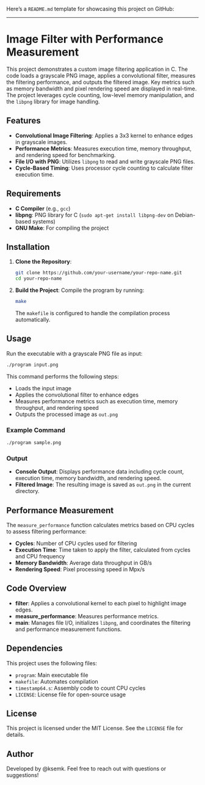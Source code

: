 Here’s a `README.md` template for showcasing this project on GitHub:

---

# Image Filter with Performance Measurement

This project demonstrates a custom image filtering application in C. The code loads a grayscale PNG image, applies a convolutional filter, measures the filtering performance, and outputs the filtered image. Key metrics such as memory bandwidth and pixel rendering speed are displayed in real-time. The project leverages cycle counting, low-level memory manipulation, and the `libpng` library for image handling.

## Features

- **Convolutional Image Filtering**: Applies a 3x3 kernel to enhance edges in grayscale images.
- **Performance Metrics**: Measures execution time, memory throughput, and rendering speed for benchmarking.
- **File I/O with PNG**: Utilizes `libpng` to read and write grayscale PNG files.
- **Cycle-Based Timing**: Uses processor cycle counting to calculate filter execution time.

## Requirements

- **C Compiler** (e.g., `gcc`)
- **libpng**: PNG library for C (`sudo apt-get install libpng-dev` on Debian-based systems)
- **GNU Make**: For compiling the project

## Installation

1. **Clone the Repository**:
   ```bash
   git clone https://github.com/your-username/your-repo-name.git
   cd your-repo-name
   ```

2. **Build the Project**:
   Compile the program by running:
   ```bash
   make
   ```
   The `makefile` is configured to handle the compilation process automatically.

## Usage

Run the executable with a grayscale PNG file as input:

```bash
./program input.png
```

This command performs the following steps:
- Loads the input image
- Applies the convolutional filter to enhance edges
- Measures performance metrics such as execution time, memory throughput, and rendering speed
- Outputs the processed image as `out.png`

### Example Command

```bash
./program sample.png
```

### Output

- **Console Output**: Displays performance data including cycle count, execution time, memory bandwidth, and rendering speed.
- **Filtered Image**: The resulting image is saved as `out.png` in the current directory.

## Performance Measurement

The `measure_performance` function calculates metrics based on CPU cycles to assess filtering performance:
- **Cycles**: Number of CPU cycles used for filtering
- **Execution Time**: Time taken to apply the filter, calculated from cycles and CPU frequency
- **Memory Bandwidth**: Average data throughput in GB/s
- **Rendering Speed**: Pixel processing speed in Mpx/s

## Code Overview

- **filter**: Applies a convolutional kernel to each pixel to highlight image edges.
- **measure_performance**: Measures performance metrics.
- **main**: Manages file I/O, initializes `libpng`, and coordinates the filtering and performance measurement functions.

## Dependencies

This project uses the following files:
- `program`: Main executable file
- `makefile`: Automates compilation
- `timestamp64.s`: Assembly code to count CPU cycles
- `LICENSE`: License file for open-source usage

## License

This project is licensed under the MIT License. See the `LICENSE` file for details.

## Author

Developed by @ksemk. Feel free to reach out with questions or suggestions!
